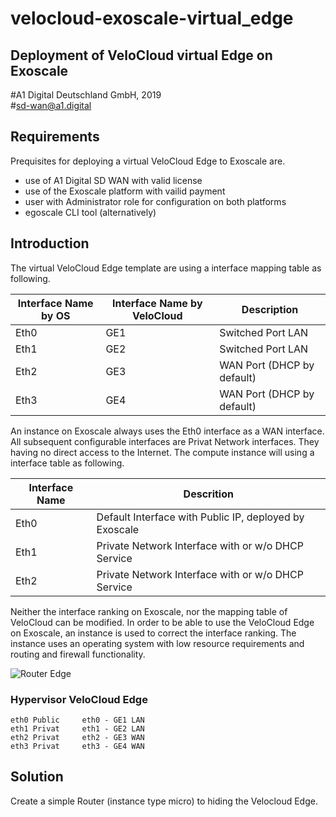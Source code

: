 # velocloud-exoscale-virtual_edge
## Deployment of VeloCloud virtual Edge on Exoscale
\#A1 Digital Deutschland GmbH, 2019<br>
\#sd-wan@a1.digital 
## Requirements 
Prequisites for deploying a virtual VeloCloud Edge to Exoscale are.
- use of A1 Digital SD WAN with valid license
- use of the Exoscale platform with vailid payment
- user with Administrator role for configuration on both platforms
- egoscale CLI tool (alternatively)

## Introduction
The virtual VeloCloud Edge template are using a interface mapping table as following.

| Interface Name by OS | Interface Name by VeloCloud | Description |
|----------------------|-----------------------------|-------------|
| Eth0 | GE1 | Switched Port LAN |
| Eth1 | GE2 | Switched Port LAN |
| Eth2 | GE3 | WAN Port (DHCP by default) |
| Eth3 | GE4 | WAN Port (DHCP by default) |

An instance on Exoscale always uses the Eth0 interface as a WAN interface. 
All subsequent configurable interfaces are Privat Network interfaces. They having no direct
access to the Internet. The compute instance will using a interface table as following.

| Interface Name | Descrition |
|----------------|------------|
| Eth0 | Default Interface with Public IP, deployed by Exoscale |
| Eth1 | Private Network Interface with or w/o DHCP Service |
| Eth2 | Private Network Interface with or w/o DHCP Service |

Neither the interface ranking on Exoscale, nor the mapping table of VeloCloud can be modified.
In order to be able to use the VeloCloud Edge on Exoscale, an instance is used to correct the interface ranking. The instance uses an operating system with low resource requirements and routing and firewall functionality.

![Router Edge](../img/0001.png)



### Hypervisor      VeloCloud Edge
```
eth0 Public     eth0 - GE1 LAN
eth1 Privat     eth1 - GE2 LAN
eth2 Privat     eth2 - GE3 WAN 
eth3 Privat     eth3 - GE4 WAN
```
## Solution
Create a simple Router (instance type micro) to hiding the Velocloud Edge.<br>
```
